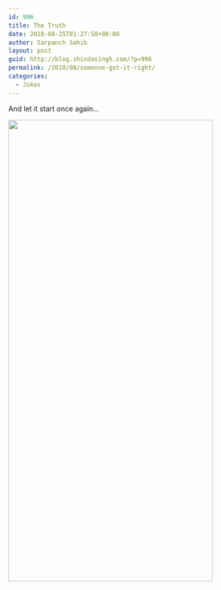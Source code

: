 ```yaml
---
id: 996
title: The Truth
date: 2010-08-25T01:27:58+00:00
author: Sarpanch Sahib
layout: post
guid: http://blog.shindasingh.com/?p=996
permalink: /2010/08/someone-got-it-right/
categories:
  - Jokes
---
```

And let it start once again...

[<img class="alignnone size-full wp-image-995" title="femaledriver" src="/wp-content/uploads/2010/08/femaledriver.jpg" alt="" width="408" height="920" srcset="/wp-content/uploads/2010/08/femaledriver.jpg 408w, /wp-content/uploads/2010/08/femaledriver-133x300.jpg 133w" sizes="(max-width: 408px) 100vw, 408px" />](/wp-content/uploads/2010/08/femaledriver.jpg)
